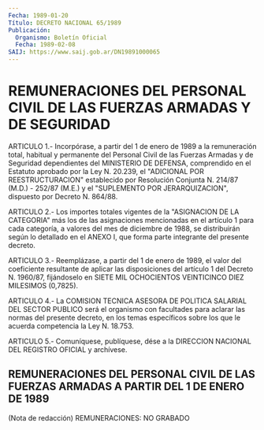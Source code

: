 ```yaml
---
Fecha: 1989-01-20
Título: DECRETO NACIONAL 65/1989
Publicación:
  Organismo: Boletín Oficial
  Fecha: 1989-02-08
SAIJ: https://www.saij.gob.ar/DN19891000065
---
```

# REMUNERACIONES DEL PERSONAL CIVIL DE LAS FUERZAS ARMADAS Y DE SEGURIDAD

<a id="1"></a>
ARTICULO 1.- Incorpórase, a partir del 1 de enero de 1989 a la remuneración  total,  habitual  y  permanente del Personal Civil de las Fuerzas Armadas y de Seguridad dependientes  del  MINISTERIO DE DEFENSA, comprendido en el Estatuto aprobado por la Ley  N. 20.239, el  "ADICIONAL  POR  REESTRUCTURACION"  establecido  por Resolución Conjunta  N.  214/87  (M.D.)  - 252/87 (M.E.) y el "SUPLEMENTO  POR JERARQUIZACION", dispuesto por Decreto N. 864/88.

<a id="2"></a>
ARTICULO 2.- Los importes totales vigentes de la "ASIGNACION DE LA CATEGORIA"  más  los  de  las  asignaciones  mencionadas  en  el artículo  1  para cada categoría, a valores del mes de diciembre de 1988, se distribuirán  según  lo detallado en el ANEXO I, que forma parte integrante del presente decreto.

<a id="3"></a>
ARTICULO  3.- Reemplázase, a partir del 1 de enero de 1989, el valor del coeficiente  resultante  de aplicar las disposiciones del artículo  1  del  Decreto  N.  1960/87, fijándoselo  en  SIETE  MIL OCHOCIENTOS VEINTICINCO DIEZ MILESIMOS (0,7825).

<a id="4"></a>
ARTICULO  4.- La COMISION TECNICA ASESORA DE POLITICA SALARIAL DEL SECTOR PUBLICO  será  el  organismo con facultades para aclarar las normas del presente decreto,  en  los  temas  específicos sobre los que le acuerda competencia la Ley N. 18.753.

<a id="5"></a>
ARTICULO  5.-  Comuníquese,  publíquese,  dése  a la DIRECCION NACIONAL DEL REGISTRO OFICIAL y archívese.

## REMUNERACIONES  DEL  PERSONAL CIVIL DE LAS FUERZAS ARMADAS A PARTIR DEL 1 DE ENERO DE 1989

<a id="1"></a>
(Nota de redacción) REMUNERACIONES: NO GRABADO